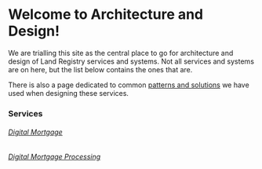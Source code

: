Welcome to Architecture and Design!
===================================================

We are trialling this site as the central place to go for architecture and design of Land Registry services and systems. Not all services and systems are on here, but the list below contains the ones that are.

There is also a page dedicated to common [patterns and solutions](patterns/patterns-and-solutions.html) we have used when designing these services.

### Services

###### [Digital Mortgage](services/digital-mortgage.html)

###### [Digital Mortgage Processing](services/digital-mortgage-processing.html)
